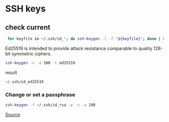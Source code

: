 # SSH keys

## check current

```bash
 for keyfile in ~/.ssh/id_*; do ssh-keygen -l -f "${keyfile}"; done | uniq
 ```
 
 Ed25519 is intended to provide attack resistance comparable to quality 128-bit symmetric ciphers.
 
 
 ```bash
 ssh-keygen -o -a 100 -t ed25519
 ```
 
 result
 ```bash
 ~/.ssh/id_ed25519
 ```
 
 ### Change or set a passphrase
 
 ```bash
 ssh-keygen -f ~/.ssh/id_rsa -p -o -a 100
 ```
 
 [Source](https://blog.g3rt.nl/upgrade-your-ssh-keys.html)
